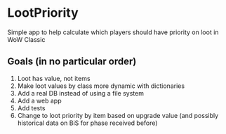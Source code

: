 # LootPriority
Simple app to help calculate which players should have priority on loot in WoW Classic

## Goals (in no particular order)
1. Loot has value, not items
2. Make loot values by class more dynamic with dictionaries
3. Add a real DB instead of using a file system
4. Add a web app
5. Add tests
6. Change to loot priority by item based on upgrade value (and possibly historical data on BiS for phase received before)